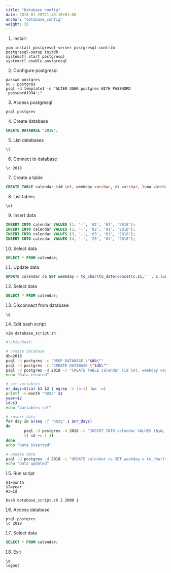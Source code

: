 ```yaml
---
title: "Database config"
date: 2018-01-28T21:48:10+01:00
anchor: "database_config"
weight: 20
---
```


1) Install:
```console
yum install postgresql-server postgresql-contrib
postgresql-setup initdb
systemctl start postgresql
systemctl enable postgresql
```

2) Configure postgresql
```console
passwd postgres
su - postgres
psql -d template1 -c "ALTER USER postgres WITH PASSWORD 'password1994';"
```

3) Access postgresql
```console
psql postgres
```

4) Create database
```sql
CREATE DATABASE "2018";
```

5) List databases
```console
\l
```

6) Connect to database
```console
\c 2018
```

7) Create a table
```sql
CREATE TABLE calendar (id int, weekday varchar, zi varchar, luna varchar, an varchar);
```

8) List tables
```console
\dt
```

9) Insert data
```sql
INSERT INTO calendar VALUES (1, '-', '01', '01', '2018');
INSERT INTO calendar VALUES (2, '-', '02', '01', '2018');
INSERT INTO calendar VALUES (3, '-', '03', '01', '2018');
INSERT INTO calendar VALUES (4, '-', '25', '01', '2018');
```

10) Select data
```sql
SELECT * FROM calendar;
```

11) Update data
```sql
UPDATE calendar ca SET weekday = to_char(to_date(concat(c.zi,' ', c.luna, ' ', c.an), 'DD-MM-YYYY'), 'Day') from calendar c where ca.id = c.id;
```

12) Select data
```sql
SELECT * FROM calendar;
```

13) Disconnect from database
```console
\q
```

14) Edit bash script
```console
vim database_script.sh
```
```bash
#!/bin/bash:

# create database
db=2018
psql -U postgres -c "DROP DATABASE \"$db\""
psql -U postgres -c "CREATE DATABASE \"$db\""
psql -U postgres -d 2018 -c "CREATE TABLE calendar (id int, weekday varchar, zi varchar, luna varchar, an varchar);"
echo "Data created"

# set variables
nr_days=$(cal $1 $2 | egrep -v [a-z] |wc -w)
printf -v month "%02d" $1
year=$2
id=$3
echo "Variables set"

# insert data
for day in $(seq -f "%02g" 1 $nr_days)
do
        psql -U postgres -d 2018 -c "INSERT INTO calendar VALUES ($id, '-', '$day', '$month', '$year');"
        (( id += 1 ))
done
echo "Data inserted"

# update data
psql -U postgres -d 2018 -c "UPDATE calendar ca SET weekday = to_char(to_date(concat(c.zi, ' ', c.luna, ' ', c.an), 'DD-MM-YYYY'), 'Day') from calendar c where ca.id = c.id;"
echo "Data updated"
```
15) Run script
```
$1=month
$2=year
#3=id
```

```console
bash database_script.sh 2 2000 1
```

16) Access database
```console	
psql postgres
\c 2018
```

17) Select data
```sql
SELECT * FROM calendar;
```

18) Exit
```console
\q
logout
```
